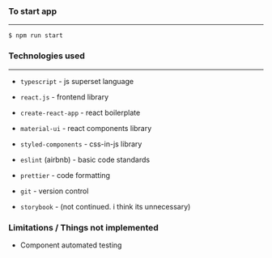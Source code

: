 ### To start app

---

`$ npm run start`

### Technologies used

---

- `typescript` - js superset language

- `react.js` - frontend library

- `create-react-app` - react boilerplate

- `material-ui` - react components library

- `styled-components` - css-in-js library

- `eslint` (airbnb) - basic code standards

- `prettier` - code formatting

- `git` - version control

- `storybook` - (not continued. i think its unnecessary)

### Limitations / Things not implemented

- Component automated testing
